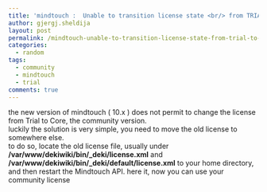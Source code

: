```yaml
---
title: 'mindtouch :  Unable to transition license state <br/> from TRIAL to COMMUNITY'
author: gjergj.sheldija
layout: post
permalink: /mindtouch-unable-to-transition-license-state-from-trial-to-community/
categories:
  - random
tags:
  - community
  - mindtouch
  - trial
comments: true
---
```

the new version of mindtouch ( 10.x ) does not permit to change the license from Trial to Core, the community version.  
luckily the solution is very simple, you need to move the old license to somewhere else.  
to do so, locate the old license file, usually under **/var/www/dekiwiki/bin/\_deki/license.xml** and **/var/www/dekiwiki/bin/\_deki/default/license.xml** to your home directory, and then restart the Mindtouch API. here it, now you can use your community license
